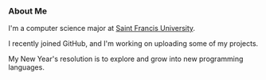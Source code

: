 ### About Me

I'm a computer science major at [Saint Francis University](
https://en.wikipedia.org/wiki/Saint_Francis_University).

I recently joined GitHub, and I'm working on uploading some of my projects.

My New Year's resolution is to explore and grow into new programming languages.

<!--
**zachary-krepelka/zachary-krepelka** is a ✨ _special_ ✨ repository because its `README.md` (this file) appears on your GitHub profile.

Here are some ideas to get you started:

- 🔭 I’m currently working on ...
- 🌱 I’m currently learning ...
- 👯 I’m looking to collaborate on ...
- 🤔 I’m looking for help with ...
- 💬 Ask me about ...
- 📫 How to reach me: ...
- 😄 Pronouns: ...
- ⚡ Fun fact: ...
-->
